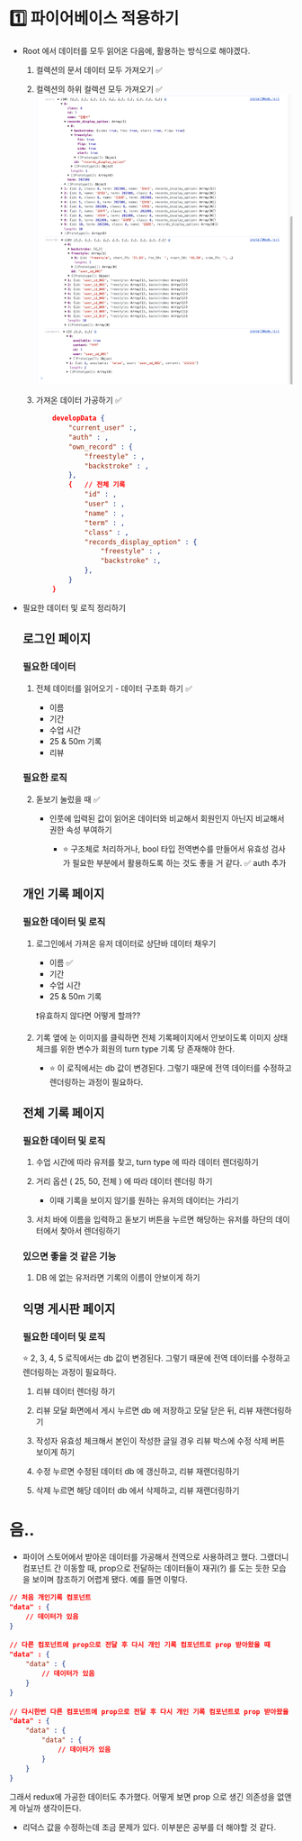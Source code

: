 # 1️⃣ 파이어베이스 적용하기

* Root 에서 데이터를 모두 읽어온 다음에, 활용하는 방식으로 해야겠다.

    1. 컬렉션의 문서 데이터 모두 가져오기 ✅

    2. 컬렉션의 하위 컬렉션 모두 가져오기 ✅
        ![Alt text](img/30.png)

    3. 가져온 데이터 가공하기 ✅

        ```json
            developData {
                "current_user" :,
                "auth" : ,
                "own_record" : {
                    "freestyle" : ,
                    "backstroke" : ,
                },
                {   // 전체 기록
                    "id" : ,
                    "user" : ,
                    "name" : ,
                    "term" : ,
                    "class" : ,
                    "records_display_option" : {
                        "freestyle" : ,
                        "backstroke" :,
                    },
                }
            }
        
        ```

* 필요한 데이터 및 로직 정리하기

    ## 로그인 페이지

    ### 필요한 데이터

    1. 전체 데이터를 읽어오기 - 데이터 구조화 하기 ✅

        * 이름
        * 기간
        * 수업 시간
        * 25 & 50m 기록
        * 리뷰

    ### 필요한 로직

    2. 돋보기 눌렀을 때 ✅
        
        * 인풋에 입력된 값이 읽어온 데이터와 비교해서 회원인지 아닌지 비교해서 권한 속성 부여하기

            * ⭐️ 구조체로 처리하거나, bool 타입 전역변수를 만들어서 유효성 검사가 필요한 부분에서 활용하도록 하는 것도 좋을 거 같다. ✅ auth 추가

    
    ## 개인 기록 페이지

    ### 필요한 데이터 및 로직

    1. 로그인에서 가져온 유저 데이터로 상단바 데이터 채우기

        * 이름 ✅
        * 기간
        * 수업 시간
        * 25 & 50m 기록

        ❗️유효하지 않다면 어떻게 할까??

    2. 기록 옆에 눈 이미지를 클릭하면 전체 기록페이지에서 안보이도록 이미지 상태 체크를 위한 변수가 회원의 turn type 기록 당 존재해야 한다.
        * ⭐️ 이 로직에서는 db 값이 변경된다. 그렇기 때문에 전역 데이터를 수정하고 렌더링하는 과정이 필요하다.

    ## 전체 기록 페이지

    ### 필요한 데이터 및 로직

    1. 수업 시간에 따라 유저를 찾고, turn type 에 따라 데이터 렌더링하기

    2. 거리 옵션 ( 25, 50, 전체 ) 에 따라 데이터 렌더링 하기
        * 이때 기록을 보이지 않기를 원하는 유저의 데이터는 가리기

    2. 서치 바에 이름을 입력하고 돋보기 버튼을 누르면 해당하는 유저를 하단의 데이터에서 찾아서 렌더링하기

    ### 있으면 좋을 것 같은 기능

    1. DB 에 없는 유저라면 기록의 이름이 안보이게 하기

    ## 익명 게시판 페이지

    ### 필요한 데이터 및 로직

    ⭐️ 2, 3, 4, 5 로직에서는 db 값이 변경된다. 그렇기 때문에 전역 데이터를 수정하고 렌더링하는 과정이 필요하다.

    1. 리뷰 데이터 렌더링 하기

    2. 리뷰 모달 화면에서 게시 누르면 db 에 저장하고 모달 닫은 뒤, 리뷰 재랜더링하기

    3. 작성자 유효성 체크해서 본인이 작성한 글일 경우 리뷰 박스에 수정 삭제 버튼 보이게 하기

    4. 수정 누르면 수정된 데이터 db 에 갱신하고, 리뷰 재랜더링하기

    5. 삭제 누르면 해당 데이터 db 에서 삭제하고, 리뷰 재랜더링하기

# 음..

* 파이어 스토어에서 받아온 데이터를 가공해서 전역으로 사용하려고 했다. 그랬더니 컴포넌트 간 이동할 때, prop으로 전달하는 데이터들이 재귀(?) 를 도는 듯한 모습을 보이며 참조하기 어렵게 됐다. 예를 들면 이렇다.

```json
// 처음 개인기록 컴포넌트
"data" : {
    // 데이터가 있음
}

// 다른 컴포넌트에 prop으로 전달 후 다시 개인 기록 컴포넌트로 prop 받아왔을 때
"data" : {   
    "data" : {
        // 데이터가 있음
    }
}

// 다시한번 다른 컴포넌트에 prop으로 전달 후 다시 개인 기록 컴포넌트로 prop 받아왔을 때
"data" : {   
    "data" : {
        "data" : {
            // 데이터가 있음
        }
    }
}
```

그래서 redux에 가공한 데이터도 추가했다. 어떻게 보면 prop 으로 생긴 의존성을 없앤게 아닐까 생각이든다.

* 리덕스 값을 수정하는데 조금 문제가 있다. 이부분은 공부를 더 해야할 것 같다.